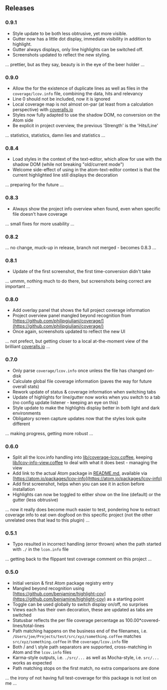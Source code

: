 ## Releases

### 0.9.1

- Style update to be both less obtrusive, yet more visible.
- Gutter now has a little dot display, immediate visibility in addition to highlight.
- Gutter always displays, only line highlights can be switched off.
- Screenshots updated to reflect the new styling.

... prettier, but as they say, beauty is in the eye of the beer holder ...

### 0.9.0

- Allow the for the existence of duplicate lines as well as files in the `coverage/lcov.info` file, combining the data, hits and relevancy
- Line 0 should not be included, now it is ignored
- Local coverage map is not almost on-par (at least from a calculation perspective) with [coveralls.io](https://coveralls.io)
- Styles now fully adapted to use the shadow DOM, no conversion on the Atom side
- Be explicit in project overview, the previous 'Strength' is the 'Hits/Line'

... statistics, statistics, damn lies and statistics ...

### 0.8.4

- Load styles in the context of the text-editor, which allow for use with the shadow DOM (while not breaking "old/current mode")
- Welcome side-effect of using in the atom-text-editor context is that the current highlighted line still displays the decoration

... preparing for the future ...

### 0.8.3

- Always show the project info overview when found, even when specific file doesn't have coverage

... small fixes for more usability ...

### 0.8.2

... no change, muck-up in release, branch not merged - becomes 0.8.3 ...

### 0.8.1

- Update of the first screenshot, the first time-conversion didn't take

... ummm, nothing much to do there, but screenshots being correct are important ...

### 0.8.0

- Add overlay panel that shows the full project coverage information
- Project overview panel mangled beyond recognition from [https://github.com/philipgiuliani/coverage/](https://github.com/philipgiuliani/coverage/)
- Once again, screenshots updated to reflect the new UI

... not prefect, but getting closer to a local at-the-moment view of the brilliant [coveralls.io](https://coveralls.io) ...


### 0.7.0

- Only parse `coverage/lcov.info` once unless the file has changed on-disk
- Calculate global file coverage information (paves the way for future overall stats)
- Rework update of status & coverage information when switching tabs
- Update of highlights for line/gutter now works when you switch to a tab (no config update listener - keeping an eye on this)
- Style update to make the highlights display better in both light and dark environments
- Obligatory screen capture updates now that the styles look quite different

... making progress, getting more robust ...


### 0.6.0

- Split all the lcov.info handling into [lib/coverage-lcov.coffee](lib/coverage-lcov.coffee), keeping [lib/lcov-info-view.coffee](lcov-info-view.coffee) to deal with what it does best - managing the view
- Add link to the actual Atom package in [README.md](README.md), available via [https://atom.io/packages/lcov-info](https://atom.io/packages/lcov-info)
- Add first screenshot, helps when you can see it in action before installation
- Highlights can now be toggled to either show on the line (default) or the gutter (less obtrusive)

... now it really does become much easier to test, pondering how to extract coverage info to eat own dogfood on this specific project (not the other unrelated ones that lead to this plugin) ...


### 0.5.1

- Typo resulted in incorrect handling (error thrown) when the path started with `./` in the `lcon.info` file

... getting back to the flippant test coverage comment on this project ...

### 0.5.0

- Initial version & first Atom package registry entry
- Mangled beyond recognition using [https://github.com/benjamine/highlight-cov](https://github.com/benjamine/highlight-cov) as a starting point
- Toggle can be used globally to switch display on/off, no surprises
- Views each has their own decoration, these are updated as tabs are switched
- Statusbar reflects the per file coverage percentage as 100.00*covered-lines/total-lines
- Path matching happens on the business end of the filenames, i.e. `/Users/joe/Projects/test/src/xyz/something.coffee` matches `src/xyz/something.coffee` in the `coverage/lcov.info` file
- Both / and \ style path separators are supported, cross-matching in Atom and the `lcov.info` files
- Karma-style outputs, i.e. `./src/...` as well as Mocha-style, i.e. `src/...` works as expected
- Path matching stops on the first match, no extra comparisons are done

... the irony of not having full test-coverage for this package is not lost on me ...
